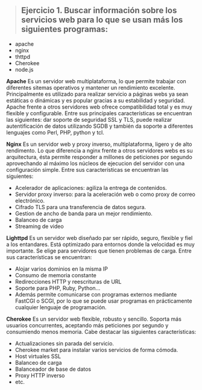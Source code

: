 
> ## Ejercicio 1. Buscar información sobre los servicios web para lo que se usan más los siguientes programas:

- apache
- nginx
- thttpd
- Cherokee
- node.js


**Apache**
Es un servidor web multiplataforma, lo que permite trabajar con diferentes sitemas operativos y mantener un rendimiento excelente. Principalmente es utilizado para realizar servicio a páginas webs ya sean estáticas o dinámicas y es popular gracias a su estabilidad y seguridad.
Apache frente a otros servidores web ofrece compatibilidad total y es muy flexible y configurable.
Entre sus principales características se encuentran las siguientes:
dar soporte de seguridad SSL y TLS, puede realizar autentificación de datos utilizando SGDB y también da soporte a diferentes lenguajes como Perl, PHP, python y tcl.

**Nginx**
Es un servidor web y proxy inverso, multiplataforma, ligero y de alto rendimento. Lo que diferencia a nginx frente a otros servidores webs es su arquitectura, ésta permite responder a millones de peticiones por segundo aprovechando al máximo los núcleos de ejecucion del servidor con una configuración simple.
Entre sus características se encuentran las siguientes:

- Acelerador de aplicaciones: agiliza la entrega de contenidos.
- Servidor proxy inverso: para la aceleración web o como proxy de correo electrónico.
- Cifrado TLS para una transferencia de datos segura.
- Gestion de ancho de banda para un mejor rendimiento.
- Balanceo de carga
- Streaming de video

**Lighttpd**
Es un servidor web diseñado par ser rápido, seguro, flexible y fiel a los entandares. Está optimizado para entornos donde la velocidad es muy importante. Se elige para servidores que tienen problemas de carga.
Entre sus características se encuentran:

- Alojar varios dominios en la misma IP
-  Consumo de memoria constante
- Redirecciones HTTP y reescrituras de URL
- Soporte para PHP, Ruby, Python...
- Además permite comunicarse con programas externos mediante FastCGI o SCGI, por lo que se puede usar programas en prácticamente cualquier lenguaje de programación.

**Cherokee**
Es un servidor web flexible, robusto y sencillo. Soporta más usuarios  concurrentes, aceptando más peticiones por segundo y consumiendo menos memoria. Cabe destacar las siguientes características:

- Actualizaciones sin parada del servicio.
- Cherokee market para instalar varios servicios de forma cómoda.
- Host virtuales SSL
- Balanceo de carga 
- Balanceador de base de datos
- Proxy HTTP inverso
- etc.
